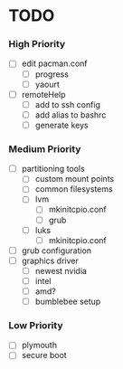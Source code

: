 # TODO

### High Priority
- [ ] edit pacman.conf
  - [ ] progress
  - [ ] yaourt
- [ ] remoteHelp
  - [ ] add to ssh config
  - [ ] add alias to bashrc
  - [ ] generate keys

### Medium Priority
- [ ] partitioning tools
  - [ ] custom mount points
  - [ ] common filesystems
  - [ ] lvm
    - [ ] mkinitcpio.conf
    - [ ] grub
  - [ ] luks
    - [ ] mkinitcpio.conf
- [ ] grub configuration
- [ ] graphics driver
  - [ ] newest nvidia
  - [ ] intel
  - [ ] amd?
  - [ ] bumblebee setup

### Low Priority
- [ ] plymouth
- [ ] secure boot
